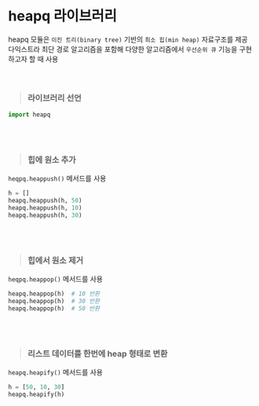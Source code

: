 # heapq 라이브러리
heapq 모듈은 ```이진 트리(binary tree)``` 기반의 ```최소 힙(min heap)``` 자료구조를 제공  
다익스트라 최단 경로 알고리즘을 포함해 다양한 알고리즘에서 ```우선순위 큐``` 기능을 구현하고자 할 때 사용  
<br><br>

> ### 라이브러리 선언
```python
import heapq
```
<br><br>

> ### 힙에 원소 추가
```heqpq.heappush()``` 메서드를 사용
```python
h = []
heapq.heappush(h, 50)
heapq.heappush(h, 10)
heapq.heappush(h, 30)
```
<br><br>

> ### 힙에서 원소 제거
```heqpq.heappop()``` 메서드를 사용
```python
heapq.heappop(h)  # 10 반환
heapq.heappop(h)  # 30 반환
heapq.heappop(h)  # 50 반환
```
<br><br>

> ### 리스트 데이터를 한번에 heap 형태로 변환
```heapq.heapify()``` 메서드를 사용
```python
h = [50, 10, 30]
heapq.heapify(h)
```


